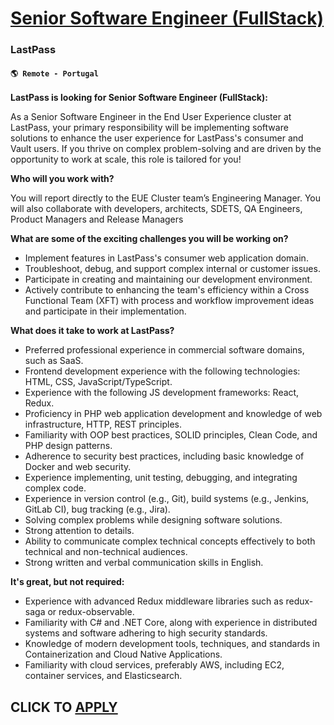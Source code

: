 # [Senior Software Engineer (FullStack)](https://www.remotewlb.com/apply/senior-software-engineer-fullstack-123140)  
### LastPass  
#### `🌎 Remote - Portugal`  

**LastPass is looking for Senior Software Engineer (FullStack):**

As a Senior Software Engineer in the End User Experience cluster at LastPass, your primary responsibility will be implementing software solutions to enhance the user experience for LastPass's consumer and Vault users. If you thrive on complex problem-solving and are driven by the opportunity to work at scale, this role is tailored for you!

**Who will you work with?**

You will report directly to the EUE Cluster team’s Engineering Manager. You will also collaborate with developers, architects, SDETS, QA Engineers, Product Managers and Release Managers

**What are some of the exciting challenges you will be working on?**

  * Implement features in LastPass's consumer web application domain.
  * Troubleshoot, debug, and support complex internal or customer issues.
  * Participate in creating and maintaining our development environment.
  * Actively contribute to enhancing the team's efficiency within a Cross Functional Team (XFT) with process and workflow improvement ideas and participate in their implementation.

**What does it take to work at LastPass?**

  * Preferred professional experience in commercial software domains, such as SaaS.
  * Frontend development experience with the following technologies: HTML, CSS, JavaScript/TypeScript.
  * Experience with the following JS development frameworks: React, Redux.
  * Proficiency in PHP web application development and knowledge of web infrastructure, HTTP, REST principles.
  * Familiarity with OOP best practices, SOLID principles, Clean Code, and PHP design patterns.
  * Adherence to security best practices, including basic knowledge of Docker and web security.
  * Experience implementing, unit testing, debugging, and integrating complex code.
  * Experience in version control (e.g., Git), build systems (e.g., Jenkins, GitLab CI), bug tracking (e.g., Jira).
  * Solving complex problems while designing software solutions.
  * Strong attention to details.
  * Ability to communicate complex technical concepts effectively to both technical and non-technical audiences.
  * Strong written and verbal communication skills in English.

**It's great, but not required:**

  * Experience with advanced Redux middleware libraries such as redux-saga or redux-observable.
  * Familiarity with C# and .NET Core, along with experience in distributed systems and software adhering to high security standards.
  * Knowledge of modern development tools, techniques, and standards in Containerization and Cloud Native Applications.
  * Familiarity with cloud services, preferably AWS, including EC2, container services, and Elasticsearch.

  
## CLICK TO [APPLY](https://www.remotewlb.com/apply/senior-software-engineer-fullstack-123140)

